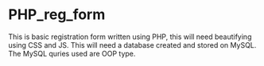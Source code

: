 # PHP_reg_form
This is basic registration form written using PHP, this will need beautifying using CSS and JS. 
This will need a database created and stored on MySQL. 
The MySQL quries used are OOP type.
